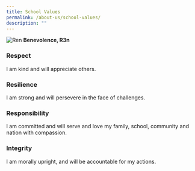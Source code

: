 ```yaml
---
title: School Values
permalink: /about-us/school-values/
description: ""
---
```

![Ren](https://angsanapri.moe.edu.sg/qql/slot/u167/about_us/School%20Values/REN_KAITI.png "Ren")
 **Benevolence, R3n**

### **Respect**

I am kind and will appreciate others.

### **Resilience**

I am strong and will persevere in the face of challenges.

### **Responsibility**

I am committed and will serve and love my family, school, community and nation with compassion.

### **Integrity**

I am morally upright, and will be accountable for my actions.